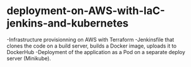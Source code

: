 # deployment-on-AWS-with-IaC-jenkins-and-kubernetes


-Infrastructure provisionning on AWS with Terraform
-Jenkinsfile that clones the code on a build server, builds a Docker image, uploads it to DockerHub
-Deployment of the application as a Pod on a separate deploy server (Minikube).
